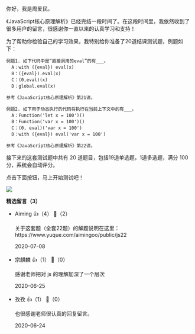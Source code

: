 你好，我是周爱民。

《JavaScript核心原理解析》已经完结一段时间了。在这段时间里，我依然收到了很多用户的留言，很感谢你一直以来的认真学习和支持！

为了帮助你检验自己的学习效果，我特别给你准备了20道结课测试题，例题如下：

```
例题1. 如下代码中是“直接调用的eval”的有___。
  A：with ({eval}) eval(x)
  B：({eval}).eval(x)
  C：(0,eval)(x)
  D：global.eval(x)

参考《JavaScript核心原理解析》第21讲。

```

```
例题2. 如下用于动态执行的代码将执行在当前上下文中的有___。
  A：Function('let x = 100')()
  B：Function('var x = 100')()
  C：(0, eval)('var x = 100')
  D：with ({eval}) eval('var x = 100')

参考《JavaScript核心原理解析》第22讲。
```

接下来的这套测试题中共有 20 道题目，包括19道单选题，1道多选题，满分 100 分，系统会自动评分。

点击下面按钮，马上开始测试吧！

[![](https://static001.geekbang.org/resource/image/28/a4/28d1be62669b4f3cc01c36466bf811a4.png?wh=1142%2A201)](http://time.geekbang.org/quiz/intro?act_id=186&exam_id=434)
<div><strong>精选留言（3）</strong></div><ul>
<li><span>Aiming</span> 👍（4） 💬（2）<p>关于这套题（全套22题）的解题说明在这里：
https:&#47;&#47;www.yuque.com&#47;aimingoo&#47;public&#47;js22</p>2020-07-08</li><br/><li><span>宗麒麟</span> 👍（1） 💬（0）<p>感谢老师把对 js 的理解加深了一个层次</p>2020-06-25</li><br/><li><span>孜孜</span> 👍（1） 💬（0）<p>也很感谢老师很认真的回复留言。</p>2020-06-24</li><br/>
</ul>
